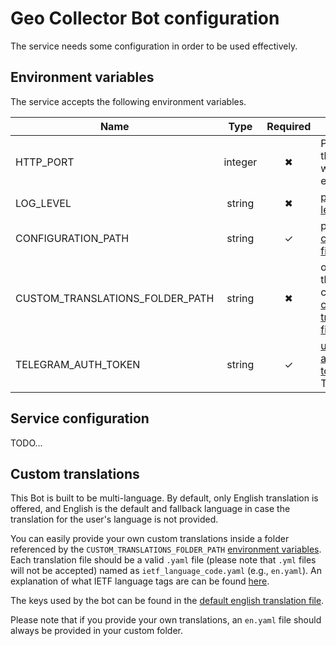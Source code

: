 # Geo Collector Bot configuration

The service needs some configuration in order to be used effectively.

## Environment variables

The service accepts the following environment variables.

| Name                            |  Type   | Required | Description                                                                                                 | Default |
|---------------------------------|:-------:|:--------:|-------------------------------------------------------------------------------------------------------------|:-------:|
| HTTP_PORT                       | integer |    ✖     | Port on which the service will be exposed                                                                   |  8080   |
| LOG_LEVEL                       | string  |    ✖     | [pino logger level](https://getpino.io/#/docs/api?id=level-string)                                          | `info`  |
| CONFIGURATION_PATH              | string  |    ✓     | path to the [configuration file](#service-configuration)                                                    |    -    |
| CUSTOM_TRANSLATIONS_FOLDER_PATH | string  |    ✖     | optional path the folder containing [custom translation files](#custom-translations)                        |    -    |
| TELEGRAM_AUTH_TOKEN             | string  |    ✓     | [unique authentication token](https://core.telegram.org/bots/api#authorizing-your-bot) of your Telegram Bot |    -    |

## Service configuration

TODO...

## Custom translations

This Bot is built to be multi-language. By default, only English translation is offered, and English is the default and
fallback language in case the translation for the user's language is not provided.

You can easily provide your own custom translations inside a folder referenced by the `CUSTOM_TRANSLATIONS_FOLDER_PATH`
[environment variables](#environment-variables). Each translation file should be a valid `.yaml` file (please note that
`.yml` files will not be accepted) named as `ietf_language_code.yaml` (e.g., `en.yaml`). An explanation of what IETF 
language tags are can be found [here](https://en.wikipedia.org/wiki/IETF_language_tag).

The keys used by the bot can be found in the [default english translation file](TODO).

Please note that if you provide your own translations, an `en.yaml` file should always be provided in your custom folder.
